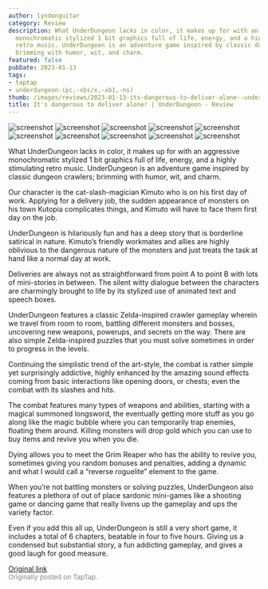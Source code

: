 ```yaml
---
author: lyndonguitar
category: Review
description: What UnderDungeon lacks in color, it makes up for with an aggressive
  monochromatic stylized 1 bit graphics full of life, energy, and a highly stimulating
  retro music. UnderDungeon is an adventure game inspired by classic dungeon crawlers;
  brimming with humor, wit, and charm.
featured: false
pubDate: 2023-01-13
tags:
- taptap
- underdungeon-(pc,-xbs/x,-xb1,-ns)
thumb: /images/reviews/2023-01-13-its-dangerous-to-deliver-alone--underdungeon---review-0.avif
title: It's dangerous to deliver alone! | UnderDungeon - Review
---
```


<div class="gallery">
  <img src="/images/reviews/2023-01-13-its-dangerous-to-deliver-alone--underdungeon---review-0.avif" alt="screenshot" />
  <img src="/images/reviews/2023-01-13-its-dangerous-to-deliver-alone--underdungeon---review-1.avif" alt="screenshot" />
  <img src="/images/reviews/2023-01-13-its-dangerous-to-deliver-alone--underdungeon---review-2.avif" alt="screenshot" />
  <img src="/images/reviews/2023-01-13-its-dangerous-to-deliver-alone--underdungeon---review-3.avif" alt="screenshot" />
  <img src="/images/reviews/2023-01-13-its-dangerous-to-deliver-alone--underdungeon---review-4.avif" alt="screenshot" />
  <img src="/images/reviews/2023-01-13-its-dangerous-to-deliver-alone--underdungeon---review-5.avif" alt="screenshot" />
  <img src="/images/reviews/2023-01-13-its-dangerous-to-deliver-alone--underdungeon---review-6.avif" alt="screenshot" />
  <img src="/images/reviews/2023-01-13-its-dangerous-to-deliver-alone--underdungeon---review-7.avif" alt="screenshot" />
  <img src="/images/reviews/2023-01-13-its-dangerous-to-deliver-alone--underdungeon---review-8.avif" alt="screenshot" />
  <img src="/images/reviews/2023-01-13-its-dangerous-to-deliver-alone--underdungeon---review-9.avif" alt="screenshot" />
</div>

What UnderDungeon lacks in color, it makes up for with an aggressive monochromatic stylized 1 bit graphics full of life, energy, and a highly stimulating retro music. UnderDungeon is an adventure game inspired by classic dungeon crawlers; brimming with humor, wit, and charm.

Our character is the cat-slash-magician Kimuto who is on his first day of work. Applying for a delivery job, the sudden appearance of monsters on his town Kutopia complicates things, and Kimuto will have to face them first day on the job.

UnderDungeon is hilariously fun and has a deep story that is borderline satirical in nature. Kimuto’s friendly workmates and allies are highly oblivious to the dangerous nature of the monsters and just treats the task at hand like a normal day at work.

Deliveries are always not as straightforward from point A to point B with lots of mini-stories in between. The silent witty dialogue between the characters are charmingly brought to life by its stylized use of animated text and speech boxes.

UnderDungeon features a classic Zelda-inspired crawler gameplay wherein we travel from room to room, battling different monsters and bosses, uncovering new weapons, powerups, and secrets on the way. There are also simple Zelda-inspired puzzles that you must solve sometimes in order to progress in the levels.

Continuing the simplistic trend of the art-style, the combat is rather simple yet surprisingly addictive, highly enhanced by the amazing sound effects coming from basic interactions like opening doors, or chests; even the combat with its slashes and hits.

The combat features many types of weapons and abilities, starting with a magical summoned longsword, the eventually getting more stuff as you go along like the magic bubble where you can temporarily trap enemies, floating them around. Killing monsters will drop gold which you can use to buy items and revive you when you die.

Dying allows you to meet the Grim Reaper who has the ability to revive you, sometimes giving you random bonuses and penalties, adding a dynamic and what I would call a “reverse roguelite” element to the game.

When you’re not battling monsters or solving puzzles, UnderDungeon also features a plethora of out of place sardonic mini-games like a shooting game or dancing game that really livens up the gameplay and ups the variety factor.

Even if you add this all up, UnderDungeon is still a very short game, it includes a total of 6 chapters, beatable in four to five hours. Giving us a condensed but substantial story,  a fun addicting gameplay, and gives a good laugh for good measure.

[Original link](https://www.taptap.io/post/4204782)<br><span style="font-size: 0.95em; color: #888;">Originally posted on TapTap.</span>